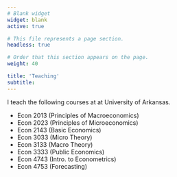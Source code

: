 ```yaml
---
# Blank widget
widget: blank
active: true

# This file represents a page section.
headless: true

# Order that this section appears on the page.
weight: 40

title: 'Teaching'
subtitle:
---
```


I teach the following courses at at University of Arkansas. 

- Econ 2013 (Principles of Macroeconomics)
- Econ 2023 (Principles of Microeconomics)
- Econ 2143 (Basic Economics)
- Econ 3033 (Micro Theory)
- Econ 3133 (Macro Theory)
- Econ 3333 (Public Economics)
- Econ 4743 (Intro. to Econometrics)
- Econ 4753 (Forecasting)